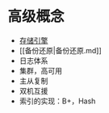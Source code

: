 高级概念
============
* [存储引擎](存储引擎.md)
* [[备份还原|备份还原.md]]
* 日志体系
* 集群，高可用
* 主从复制
* 双机互援
* 索引的实现：B+，Hash
